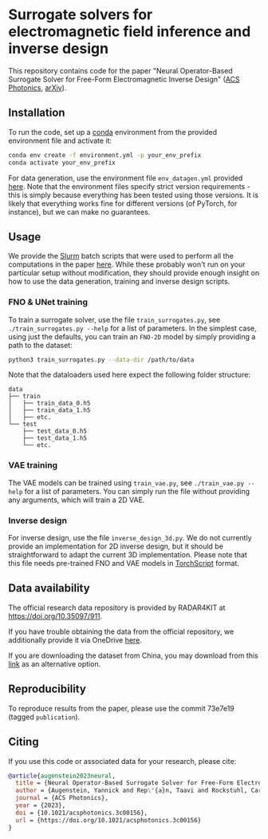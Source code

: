 # Surrogate solvers for electromagnetic field inference and inverse design

This repository contains code for the paper "Neural Operator-Based Surrogate Solver for Free-Form Electromagnetic Inverse Design" ([ACS Photonics](https://pubs.acs.org/doi/10.1021/acsphotonics.3c00156), [arXiv](https://arxiv.org/abs/2302.01934)).

## Installation

To run the code, set up a [conda](https://docs.conda.io/en/latest/) environment from the provided environment file and activate it:

```bash
conda env create -f environment.yml -p your_env_prefix
conda activate your_env_prefix
```

For data generation, use the environment file `env_datagen.yml` provided [here](./data_generation/).
Note that the environment files specify strict version requirements - this is simply because everything has been tested using those versions.
It is likely that everything works fine for different versions (of PyTorch, for instance), but we can make no guarantees.

## Usage

We provide the [Slurm](https://slurm.schedmd.com/documentation.html) batch scripts that were used to perform all the computations in the paper [here](./slurm/).
While these probably won't run on your particular setup without modification, they should provide enough insight on how to use the data generation, training and inverse design scripts.

### FNO & UNet training

To train a surrogate solver, use the file `train_surrogates.py`, see `./train_surrogates.py --help` for a list of parameters.
In the simplest case, using just the defaults, you can train an `FNO-2D` model by simply providing a path to the dataset:
```bash
python3 train_surrogates.py --data-dir /path/to/data
```
Note that the dataloaders used here expect the following folder structure:
```
data
├── train
│   ├── train_data_0.h5
│   ├── train_data_1.h5
│   ├── etc.
└── test
    ├── test_data_0.h5
    ├── test_data_1.h5
    └── etc.
```

### VAE training

The VAE models can be trained using `train_vae.py`, see `./train_vae.py --help` for a list of parameters.
You can simply run the file without providing any arguments, which will train a 2D VAE.

### Inverse design

For inverse design, use the file `inverse_design_3d.py`.
We do not currently provide an implementation for 2D inverse design, but it should be straightforward to adapt the current 3D implementation.
Please note that this file needs pre-trained FNO and VAE models in [TorchScript](https://pytorch.org/docs/stable/jit.html) format.


## Data availability

The official research data repository is provided by RADAR4KIT at <https://doi.org/10.35097/911>.

If you have trouble obtaining the data from the official repository, we additionally provide it via OneDrive [here](https://1drv.ms/u/s!AqWGKelN_zKxwj3AEYxtGp3eLwry).

If you are downloading the dataset from China, you may download from this [link](https://pan.baidu.com/s/18KqzcxCRHItfJrPnDj8jtQ?pwd=rb94) as an alternative option.

## Reproducibility

To reproduce results from the paper, please use the commit 73e7e19 (tagged `publication`).

## Citing

If you use this code or associated data for your research, please cite:

```bibtex
@article{augenstein2023neural,
  title = {Neural Operator-Based Surrogate Solver for Free-Form Electromagnetic Inverse Design},
  author = {Augenstein, Yannick and Rep\"{a}n, Taavi and Rockstuhl, Carsten},
  journal = {ACS Photonics},
  year = {2023},
  doi = {10.1021/acsphotonics.3c00156},
  url = {https://doi.org/10.1021/acsphotonics.3c00156}
}
```
